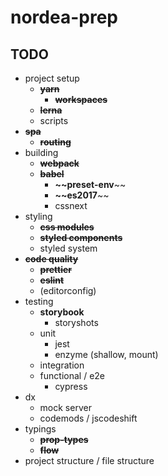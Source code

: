 # nordea-prep

## TODO

*   project setup
    *   ~~**yarn**~~
        *   ~~**workspaces**~~
    *   ~~**lerna**~~
    *   scripts
*   ~~**spa**~~
    *   ~~**routing**~~
*   building
    *   ~~**webpack**~~
    *   ~~**babel**~~
        *   **~~preset-env**~~
        *   **~~es2017**~~
        *   cssnext
*   styling
    *   ~~**css modules**~~
    *   ~~**styled components**~~
    *   styled system
*   ~~**code quality**~~
    *   ~~**prettier**~~
    *   ~~**eslint**~~
    *   (editorconfig)
*   testing
    *   **storybook**
        *   storyshots
    *   unit
        *   jest
        *   enzyme (shallow, mount)
    *   integration
    *   functional / e2e
        *   cypress
*   dx
    *   mock server
    *   codemods / jscodeshift
*   typings
    *   ~~**prop-types**~~
    *   ~~**flow**~~
*   project structure / file structure
